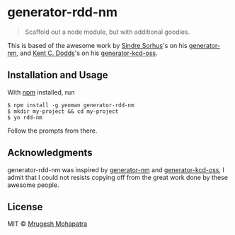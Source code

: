 # generator-rdd-nm

> Scaffold out a node module, but with additional goodies.

This is based of the awesome work by [Sindre Sorhus][sindre-github-url]'s on his [generator-nm][generator-nm-url], and [Kent C. Dodds][kentcdodds-github-url]'s on his [generator-kcd-oss][generator-kcd-oss-url].

## Installation and Usage

With [npm](https://npmjs.org/) installed, run

```
$ npm install -g yeoman generator-rdd-nm
$ mkdir my-project && cd my-project
$ yo rdd-nm
```

Follow the prompts from there.

## Acknowledgments

generator-rdd-nm was inspired by [generator-nm][generator-nm-url] and [generator-kcd-oss][generator-kcd-oss-url], I admit that I could not resists copying off from the great work done by these awesome people.

## License

MIT © [Mrugesh Mohapatra][license]

<!-- Reference links -->

[sindre-github-url]: https://github.com/sindresorhus
[generator-nm-url]: https://github.com/sindresorhus/generator-nm

[kentcdodds-github-url]: https://github.com/kentcdodds
[generator-kcd-oss-url]: https://github.com/kentcdodds/generator-kcd-oss

[license]: license
